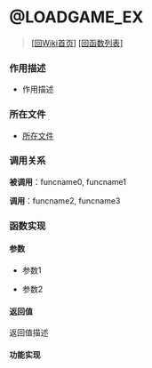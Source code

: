 # @LOADGAME_EX

> [\[回Wiki首页\]](/Wiki) [\[回函数列表\]](/Wiki/function/README.md)

### 作用描述

+ 作用描述

### 所在文件

+ [所在文件](/ERB/Saveload.erb#L77)

### 调用关系

**被调用**：funcname0, funcname1

**调用**：funcname2, funcname3

### 函数实现

#### 参数

+ 参数1

+ 参数2

#### 返回值

返回值描述

#### 功能实现
